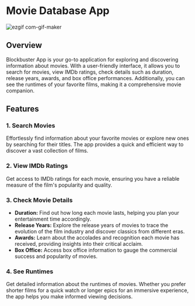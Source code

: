 # Movie Database App 

![ezgif com-gif-maker](https://user-images.githubusercontent.com/58485174/118429965-c77c0000-b6f4-11eb-987b-4c960a6ad95a.gif)

## Overview
Blockbuster App is your go-to application for exploring and discovering information about movies. With a user-friendly interface, it allows you to search for movies, view IMDb ratings, check details such as duration, release years, awards, and box office performances. Additionally, you can see the runtimes of your favorite films, making it a comprehensive movie companion.

## Features

### 1. Search Movies
Effortlessly find information about your favorite movies or explore new ones by searching for their titles. The app provides a quick and efficient way to discover a vast collection of films.

### 2. View IMDb Ratings
Get access to IMDb ratings for each movie, ensuring you have a reliable measure of the film's popularity and quality.

### 3. Check Movie Details
- **Duration:** Find out how long each movie lasts, helping you plan your entertainment time accordingly.
- **Release Years:** Explore the release years of movies to trace the evolution of the film industry and discover classics from different eras.
- **Awards:** Learn about the accolades and recognition each movie has received, providing insights into their critical acclaim.
- **Box Office:** Access box office information to gauge the commercial success and popularity of movies.

### 4. See Runtimes
Get detailed information about the runtimes of movies. Whether you prefer shorter films for a quick watch or longer epics for an immersive experience, the app helps you make informed viewing decisions.


